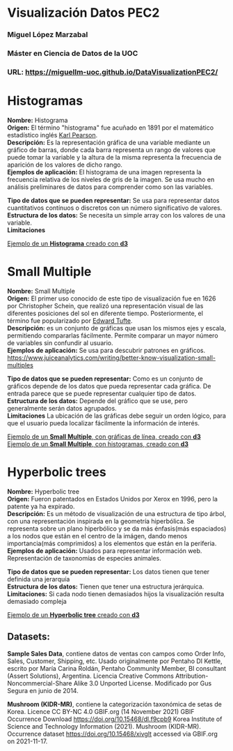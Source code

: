 # Visualización Datos PEC2
### Miguel López Marzabal 
### Máster en Ciencia de Datos de la UOC
### URL: https://miguellm-uoc.github.io/DataVisualizationPEC2/

# Histogramas
**Nombre:** Histograma   
**Origen:** El término "histograma" fue acuñado en 1891 por el matemático estadístico inglés [Karl Pearson](https://es.wikipedia.org/wiki/Karl_Pearson).   
**Descripción:** Es la representación gráfica de una variable mediante un gráfico de barras, donde cada barra representa un rango de valores que puede tomar la variable y la altura de la misma representa la frecuencia de aparición de los valores de dicho rango.   
**Ejemplos de aplicación:** El histograma de una imagen representa la frecuencia relativa de los niveles de gris de la imagen. Se usa mucho en análisis preliminares de datos para comprender como son las variables.  

**Tipo de datos que se pueden representar:** Se usa para representar datos cuantitativos contínuos o discretos con un número significativo de valores.  
**Estructura de los datos:** Se necesita un simple array con los valores de una variable.   
**Limitaciones**

[Ejemplo de un **Histograma** creado con **d3**](https://miguellm-uoc.github.io/DataVisualizationPEC2/Histogram2.html)


# Small Multiple
**Nombre:** Small Multiple     
**Origen:** El primer uso conocido de este tipo de visualización fue en 1626 por Christopher Schein, que realizó una representación visual de las diferentes posiciones del sol en diferente tiempo. Posteriormente, el término fue popularizado por [Edward Tufte](https://en.wikipedia.org/wiki/Edward_Tufte).     
**Descripción:** es un conjunto de gráficas que usan los mismos ejes y escala, permitiendo compararlas fácilmente. Permite comparar un mayor número de variables sin confundir al usuario.  
**Ejemplos de aplicación:** Se usa para descubrir patrones en gráficos. https://www.juiceanalytics.com/writing/better-know-visualization-small-multiples

**Tipo de datos que se pueden representar:** Como es un conjunto de gráficos depende de los datos que pueda representar cada gráfica. De entrada parece que se puede representar cualquier tipo de datos.  
**Estructura de los datos:** Depende del gráfico que se use, pero generalmente serán datos agrupados.  
**Limitaciones** La ubicación de las gráficas debe seguir un orden lógico, para que el usuario pueda localizar fácilmente la información de interés.  


[Ejemplo de un **Small Multiple**, con gráficas de línea, creado con **d3**](https://miguellm-uoc.github.io/DataVisualizationPEC2/small_multiple2.html)   
[Ejemplo de un **Small Multiple**, con histogramas, creado con **d3**](https://miguellm-uoc.github.io/DataVisualizationPEC2/small_multiple3.html)


# Hyperbolic trees
**Nombre:** Hyperbolic tree  
**Origen:** Fueron patentados en Estados Unidos por Xerox en 1996, pero la patente ya ha expirado.  
**Descripción:** Es un método de visualización de una estructura de tipo árbol, con una representación inspirada en la geometría hiperbólica. Se representa sobre un plano hiperbólico y se da más énfasis(más espaciados) a los nodos que están en el centro de la imágen, dando menos importancia(más comprimidos) a los elementos que están en la periferia.  
**Ejemplos de aplicación:** Usados para representar información web. Representación de taxonomías de especies animales.  

**Tipo de datos que se pueden representar:** Los datos tienen que tener definida una jerarquía  
**Estructura de los datos:** Tienen que tener una estructura jerárquica.  
**Limitaciones:** Si cada nodo tienen demasiados hijos la visualización resulta demasiado compleja 

[Ejemplo de un **Hyperbolic tree** creado con **d3**](https://miguellm-uoc.github.io/DataVisualizationPEC2/hyperbolicTree/)



## Datasets: 
**Sample Sales Data**, contiene datos de ventas con campos como Order Info, Sales, Customer, Shipping, etc. Usado originalmente por Pentaho DI Kettle, escrito por María Carina Roldán, Pentaho Community Member, BI consultant (Assert Solutions), Argentina. Licencia Creative Commons Attribution-Noncommercial-Share Alike 3.0 Unported License. Modificado por Gus Segura en junio de 2014.

**Mushroom (KIDR-MR)**, contiene la categorización taxonómica de setas de Korea. 
Licence CC BY-NC 4.0
GBIF.org (14 November 2021) GBIF Occurrence Download  https://doi.org/10.15468/dl.f9cpb9
Korea Institute of Science and Technology Information (2021). Mushroom (KIDR-MR). Occurrence dataset https://doi.org/10.15468/xivglt accessed via GBIF.org on 2021-11-17.

